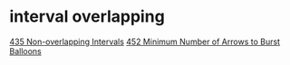 # interval overlapping

[435 Non-overlapping Intervals](https://leetcode.com/problems/non-overlapping-intervals)
[452 Minimum Number of Arrows to Burst Balloons](https://leetcode.com/problems/minimum-number-of-arrows-to-burst-balloons)

